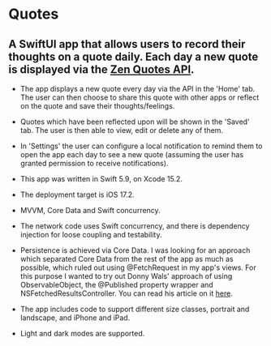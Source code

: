 # Quotes

## A SwiftUI app that allows users to record their thoughts on a quote daily. Each day a new quote is displayed via the [Zen Quotes API](https://zenquotes.io/). 

- The app displays a new quote every day via the API in the 'Home' tab. The user can then choose to share this quote with other apps or reflect on the quote and save their thoughts/feelings.
- Quotes which have been reflected upon will be shown in the 'Saved' tab. The user is then able to view, edit or delete any of them.
- In 'Settings' the user can configure a local notification to remind them to open the app each day to see a new quote (assuming the user has granted permission to receive notifications).
  
- This app was written in Swift 5.9, on Xcode 15.2.
- The deployment target is iOS 17.2.
- MVVM, Core Data and Swift concurrency.

- The network code uses Swift concurrency, and there is dependency injection for loose coupling and testability.
- Persistence is achieved via Core Data. I was looking for an approach which separated Core Data from the rest of the app as much as possible, which ruled out using @FetchRequest in my app's views. For this purpose I wanted to try out Donny Wals' approach of using ObservableObject, the @Published property wrapper and NSFetchedResultsController. You can read his article on it [here](https://www.donnywals.com/fetching-objects-from-core-data-in-a-swiftui-project/).
- The app includes code to support different size classes, portrait and landscape, and iPhone and iPad.
- Light and dark modes are supported.
